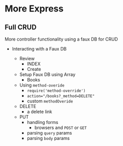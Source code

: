 # More Express 
## Full CRUD


More controller functionality using a faux DB for CRUD

* Interacting with a Faux DB
 
  * Review
    * INDEX
    * Create
  * Setup Faux DB using Array
    * Books
  * Using `method-overide`
  	* `require('method-override')`
  	* `action="/books?_method=DELETE"`
  	* custom `methodOveride`  	
  * DELETE
  	* a delete link
  * PUT
    * handling forms
      * browsers and `POST` or `GET`
    * parsing `query` params
    * parsing `body` params

 

